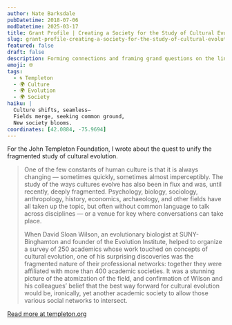 ```yaml
---
author: Nate Barksdale
pubDatetime: 2018-07-06
modDatetime: 2025-03-17
title: Grant Profile | Creating a Society for the Study of Cultural Evolution
slug: grant-profile-creating-a-society-for-the-study-of-cultural-evolution
featured: false
draft: false
description: Forming connections and framing grand questions on the links between evolutionary inheritance and cultural change
emoji: 🌐
tags:
  - 🌀 Templeton
  - 🌍 Culture
  - 🌍 Evolution
  - 🌍 Society
haiku: |
  Culture shifts, seamless—  
  Fields merge, seeking common ground,  
  New society blooms.
coordinates: [42.0884, -75.9694]
---
```


For the John Templeton Foundation, I wrote about the quest to unify the fragmented study of cultural evolution.

> One of the few constants of human culture is that it is always changing — sometimes quickly, sometimes almost imperceptibly. The study of the ways cultures evolve has also been in flux and was, until recently, deeply fragmented. Psychology, biology, sociology, anthropology, history, economics, archaeology, and other fields have all taken up the topic, but often without common language to talk across disciplines — or a venue for key where conversations can take place.
>
> When David Sloan Wilson, an evolutionary biologist at SUNY-Binghamton and founder of the Evolution Institute, helped to organize a survey of 250 academics whose work touched on concepts of cultural evolution, one of his surprising discoveries was the fragmented nature of their professional networks: together they were affiliated with more than 400 academic societies. It was a stunning picture of the atomization of the field, and confirmation of Wilson and his colleagues’ belief that the best way forward for cultural evolution would be, ironically, yet another academic society to allow those various social networks to intersect.

[Read more at templeton.org](https://www.templeton.org/grant/creating-a-society-for-the-study-of-cultural-evolution)
